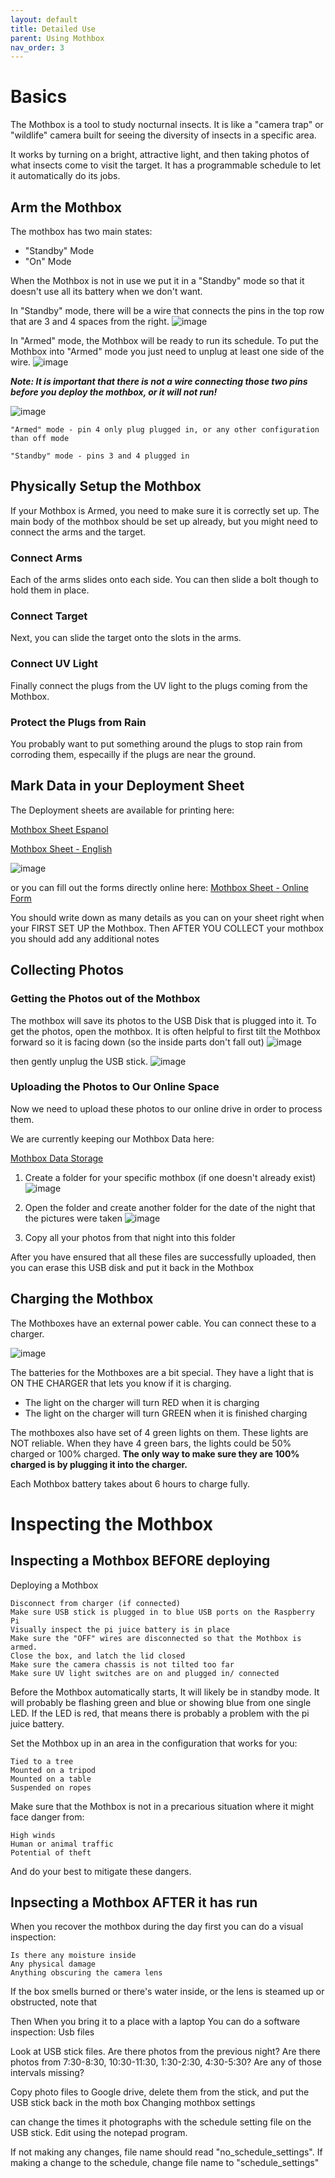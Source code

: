 ```yaml
---
layout: default
title: Detailed Use
parent: Using Mothbox
nav_order: 3
---
```


# Basics

The Mothbox is a tool to study nocturnal insects. It is like a "camera trap" or "wildlife" camera built for seeing the diversity of insects in a specific area.

It works by turning on a bright, attractive light, and then taking photos of what insects come to visit the target. It has a programmable schedule to let it automatically do its jobs.

## Arm the Mothbox
The mothbox has two main states:
* "Standby" Mode
* "On" Mode

When the Mothbox is not in use we put it in a "Standby" mode so that it doesn't use all its battery when we don't want.

In "Standby" mode, there will be a wire that connects the pins in the top row that are 3 and 4 spaces from the right.
![image](https://github.com/Digital-Naturalism-Laboratories/Mothbox/assets/742627/027ee3a5-ac9b-4ae3-aac0-1c87ad6ddbed)


In "Armed" mode, the Mothbox will be ready to run its schedule. To put the Mothbox into "Armed" mode you just need to unplug at least one side of the wire.
![image](https://github.com/Digital-Naturalism-Laboratories/Mothbox/assets/742627/84e69d60-0845-4672-b51f-135b44d25250)


_**Note: It is important that there is not a wire connecting those two pins before you deploy the mothbox, or it will not run!**_

![image](https://github.com/Digital-Naturalism-Laboratories/Mothbox/assets/742627/94c4eef5-8368-4fdd-801a-bebaaf9d6e18)


`"Armed" mode - pin 4 only plug plugged in, or any other configuration than off mode`

`"Standby" mode - pins 3 and 4 plugged in`


## Physically Setup the Mothbox

If your Mothbox is Armed, you need to make sure it is correctly set up.
The main body of the mothbox should be set up already, but you might need to connect the arms and the target.

### Connect Arms
Each of the arms slides onto each side. You can then slide a bolt though to hold them in place.

### Connect Target
Next, you can slide the target onto the slots in the arms. 

### Connect UV Light
Finally connect the plugs from the UV light to the plugs coming from the Mothbox.

### Protect the Plugs from Rain

You probably want to put something around the plugs to stop rain from corroding them, especailly if the plugs are near the ground.

## Mark Data in your Deployment Sheet

The Deployment sheets are available for printing here:

[Mothbox Sheet Espanol](https://docs.google.com/document/d/1Sn3jC4s0dVqrYpLBVp6kmPejFT-jOzHI9VTb_M6Oyu4/edit)

[Mothbox Sheet - English](https://docs.google.com/document/d/1SwtdI_GMpgppiXMCZXmaISu_eI6gJFzdm-aJBgO5GPM/edit?usp=sharing)

![image](https://github.com/Digital-Naturalism-Laboratories/Mothbox/assets/742627/93464438-e067-4036-994f-807dba8e081c)

or you can fill out the forms directly online here:
[Mothbox Sheet - Online Form](https://docs.google.com/forms/d/e/1FAIpQLSdgCwPrF7kEagmb3gvLT0CNaEj_S5SUKgE84Er7Go7YfueTxg/viewform?usp=sf_link)

You should write down as many details as you can on your sheet right when your FIRST SET UP the Mothbox.
Then AFTER YOU COLLECT your mothbox you should add any additional notes

## Collecting Photos

### Getting the Photos out of the Mothbox
The mothbox will save its photos to the USB Disk that is plugged into it. 
To get the photos, open the mothbox. It is often helpful to first tilt the Mothbox forward so it is facing down (so the inside parts don't fall out)
![image](https://github.com/Digital-Naturalism-Laboratories/Mothbox/assets/742627/735b8204-c455-4203-8681-e842a311c0db)

then gently unplug the USB stick.
![image](https://github.com/Digital-Naturalism-Laboratories/Mothbox/assets/742627/40bd017d-321f-4905-bdc4-66834aa5ff4f)


### Uploading the Photos to Our Online Space
Now we need to upload these photos to our online drive in order to process them.

We are currently keeping our Mothbox Data here:

[Mothbox Data Storage](https://drive.google.com/drive/folders/1M2GyCb7MS8cQ9kXmzxh7TNzs30UyYw63?usp=sharing)

1. Create a folder for your specific mothbox (if one doesn't already exist)
![image](https://github.com/Digital-Naturalism-Laboratories/Mothbox/assets/742627/e7185962-32f0-477c-b0b2-99aaad5c716f)

2. Open the folder and create another folder for the date of the night that the pictures were taken
![image](https://github.com/Digital-Naturalism-Laboratories/Mothbox/assets/742627/153272c7-d913-4b35-982f-b6ec70884de1)

3.  Copy all your photos from that night into this folder

After you have ensured that all these files are successfully uploaded, then you can erase this USB disk and put it back in the Mothbox

## Charging the Mothbox

The Mothboxes have an external power cable. You can connect these to a charger.

![image](https://github.com/Digital-Naturalism-Laboratories/Mothbox/assets/742627/029ce9a5-4052-4091-8082-616b657b0cd3)

The batteries for the Mothboxes are a bit special. They have a light that is ON THE CHARGER that lets you know if it is charging.

* The light on the charger will turn RED when it is charging
* The light on the charger will turn GREEN when it is finished charging

The mothboxes also have set of 4 green lights on them. These lights are NOT reliable. When they have 4 green bars, the lights could be 50% charged or 100% charged. **The only way to make sure they are 100% charged is by plugging it into the charger.**

Each Mothbox battery takes about 6 hours to charge fully.

# Inspecting the Mothbox

## Inspecting a Mothbox BEFORE deploying
Deploying a Mothbox

    Disconnect from charger (if connected)
    Make sure USB stick is plugged in to blue USB ports on the Raspberry Pi
    Visually inspect the pi juice battery is in place
    Make sure the "OFF" wires are disconnected so that the Mothbox is armed.
    Close the box, and latch the lid closed
    Make sure the camera chassis is not tilted too far
    Make sure UV light switches are on and plugged in/ connected

Before the Mothbox automatically starts, It will likely be in standby mode. It will probably be flashing green and blue or showing blue from one single LED. If the LED is red, that means there is probably a problem with the pi juice battery.

Set the Mothbox up in an area in the configuration that works for you:

    Tied to a tree
    Mounted on a tripod
    Mounted on a table
    Suspended on ropes

Make sure that the Mothbox is not in a precarious situation where it might face danger from:

    High winds
    Human or animal traffic
    Potential of theft

And do your best to mitigate these dangers.

## Inpsecting a Mothbox AFTER it has run

When you recover the mothbox during the day first you can do a visual inspection:

    Is there any moisture inside
    Any physical damage
    Anything obscuring the camera lens

If the box smells burned or there's water inside, or the lens is steamed up or obstructed, note that

Then When you bring it to a place with a laptop You can do a software inspection:
Usb files

Look at USB stick files. Are there photos from the previous night? Are there photos from 7:30-8:30, 10:30-11:30, 1:30-2:30, 4:30-5:30? Are any of those intervals missing?

Copy photo files to Google drive, delete them from the stick, and put the USB stick back in the moth box
Changing mothbox settings

can change the times it photographs with the schedule setting file on the USB stick. Edit using the notepad program.

If not making any changes, file name should read "no_schedule_settings". If making a change to the schedule, change file name to "schedule_settings"

